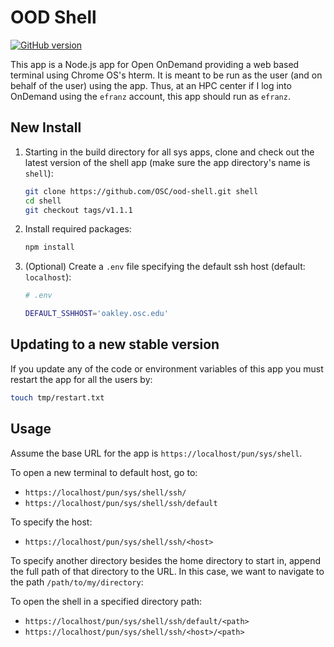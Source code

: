 # OOD Shell

[![GitHub version](https://badge.fury.io/gh/OSC%2Food-shell.svg)](https://badge.fury.io/gh/OSC%2Food-shell)

This app is a Node.js app for Open OnDemand providing a web based terminal
using Chrome OS's hterm. It is meant to be run as the user (and on behalf of
the user) using the app. Thus, at an HPC center if I log into OnDemand using
the `efranz` account, this app should run as `efranz`.

## New Install

1.  Starting in the build directory for all sys apps, clone and check out the
    latest version of the shell app (make sure the app directory's name is
    `shell`):

    ```sh
    git clone https://github.com/OSC/ood-shell.git shell
    cd shell
    git checkout tags/v1.1.1
    ```

3. Install required packages:

    ```sh
    npm install
    ```

4. (Optional) Create a `.env` file specifying the default ssh host (default:
   `localhost`):

    ```sh
    # .env

    DEFAULT_SSHHOST='oakley.osc.edu'
    ```

## Updating to a new stable version

If you update any of the code or environment variables of this app you must
restart the app for all the users by:

```sh
touch tmp/restart.txt
```

## Usage

Assume the base URL for the app is `https://localhost/pun/sys/shell`.

To open a new terminal to default host, go to:

- `https://localhost/pun/sys/shell/ssh/`
- `https://localhost/pun/sys/shell/ssh/default`

To specify the host:

- `https://localhost/pun/sys/shell/ssh/<host>`

To specify another directory besides the home directory to start in, append the
full path of that directory to the URL. In this case, we want to navigate to
the path `/path/to/my/directory`:

To open the shell in a specified directory path:

- `https://localhost/pun/sys/shell/ssh/default/<path>`
- `https://localhost/pun/sys/shell/ssh/<host>/<path>`
